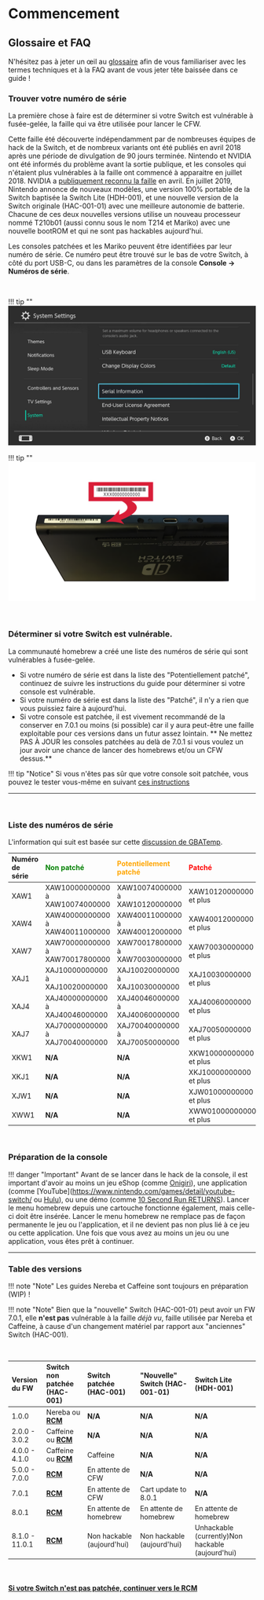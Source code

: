 # Commencement

## Glossaire et FAQ

N'hésitez pas à jeter un œil au [glossaire](../extras/glossary_fr.md) afin de vous familiariser avec les termes techniques et à la FAQ avant de vous jeter tête baissée dans ce guide !


### Trouver votre numéro de série

La première chose à faire est de déterminer si votre Switch est vulnérable à fusée-gelée, la faille qui va être utilisée pour lancer le CFW.

Cette faille été découverte indépendamment par de nombreuses équipes de hack de la Switch, et de nombreux variants ont été publiés en avril 2018 après une période de divulgation de 90 jours terminée. Nintendo et NVIDIA ont été informés du problème avant la sortie publique, et les consoles qui n'étaient plus vulnérables à la faille ont commencé à apparaitre en juillet 2018. NVIDIA a [publiquement reconnu la faille](https://nvidia.custhelp.com/app/answers/detail/a_id/4660/~/security-notice%3A-nvidia-tegra-rcm-vulnerability) en avril. En juillet 2019, Nintendo annonce de nouveaux modèles, une version 100% portable de la Switch baptisée la Switch Lite (HDH-001), et une nouvelle version de la Switch originale (HAC-001-01) avec une meilleure autonomie de batterie. Chacune de ces deux nouvelles versions utilise un nouveau processeur nommé T210b01 (aussi connu sous le nom T214 et Mariko) avec une nouvelle bootROM et qui ne sont pas hackables aujourd'hui.

Les consoles patchées et les Mariko peuvent être identifiées par leur numéro de série. Ce numéro peut être trouvé sur le bas de votre Switch, à côté du port USB-C, ou dans les paramètres de la console **Console -> Numéros de série**.

&nbsp;

!!! tip ""
    ![Visual for System Settings serial location](../user_guide/img/getting_started_serial_location.jpg)

!!! tip ""
    ![Visual for serial location on the bottom of console](../user_guide/img/serial_switch.png)    

&nbsp;

### Déterminer si votre Switch est vulnérable.

La communauté homebrew a créé une liste des numéros de série qui sont vulnérables à fusée-gelée.

- Si votre numéro de série est dans la liste des "Potentiellement patché", continuez de suivre les instructions du guide pour déterminer si votre console est vulnérable.
- Si votre numéro de série est dans la liste des "Patché", il n'y a rien que vous puissiez faire à aujourd'hui.
- Si votre console est patchée, il est vivement recommandé de la conserver en 7.0.1 ou moins (si possible) car il y aura peut-être une faille exploitable pour ces versions dans un futur assez lointain. ** Ne mettez PAS À JOUR les consoles patchées au delà de 7.0.1 si vous voulez un jour avoir une chance de lancer des homebrews et/ou un CFW dessus.**

!!! tip "Notice"
    Si vous n'êtes pas sûr que votre console soit patchée, vous pouvez le tester vous-même en suivant [ces instructions](emummc/sending_payload_fr.md)

-----

&nbsp;

### Liste des numéros de série

L'information qui suit est basée sur cette [discussion de GBATemp](https://gbatemp.net/threads/switch-informations-by-serial-number-read-the-first-post-before-asking-questions.481215/).

|  Numéro de série  | <span style="color:green">Non patché</span> | <span style="color:orange">Potentiellement patché</span> | <span style="color:red">Patché</span> |
| :----|:---------------------------------|:---------------------------------|:----------------------|
| XAW1 | XAW10000000000 à XAW10074000000 | XAW10074000000 à XAW10120000000 | XAW10120000000 et plus |
| XAW4 | XAW40000000000 à XAW40011000000 | XAW40011000000 à XAW40012000000 | XAW40012000000 et plus |
| XAW7 | XAW70000000000 à XAW70017800000 | XAW70017800000 à XAW70030000000 | XAW70030000000 et plus |
| XAJ1 | XAJ10000000000 à XAJ10020000000 | XAJ10020000000 à XAJ10030000000 | XAJ10030000000 et plus |
| XAJ4 | XAJ40000000000 à XAJ40046000000 | XAJ40046000000 à XAJ40060000000 | XAJ40060000000 et plus |
| XAJ7 | XAJ70000000000 à XAJ70040000000 | XAJ70040000000 à XAJ70050000000 | XAJ70050000000 et plus |
| XKW1 | **N/A** | **N/A** | XKW10000000000 et plus |
| XKJ1 | **N/A** | **N/A** | XKJ10000000000 et plus |
| XJW1 | **N/A** | **N/A** | XJW01000000000 et plus |
| XWW1 | **N/A** | **N/A** | XWW01000000000 et plus |


&nbsp;


### Préparation de la console

!!! danger "Important"
    Avant de se lancer dans le hack de la console, il est important d'avoir au moins un jeu eShop (comme [Onigiri](https://www.nintendo.com/games/detail/onigiri-switch/)), une application (comme [YouTube](https://www.nintendo.com/games/detail/youtube-switch/ ou [Hulu](https://www.nintendo.com/games/detail/hulu-switch/)), ou une démo (comme [10 Second Run RETURNS](https://www.nintendo.com/games/detail/10-second-run-returns-switch)). Lancer le menu homebrew depuis une cartouche fonctionne également, mais celle-ci doit être insérée. Lancer le menu homebrew ne remplace pas de façon permanente le jeu ou l'application, et il ne devient pas non plus lié à ce jeu ou cette application. Une fois que vous avez au moins un jeu ou une application, vous êtes prêt à continuer.
&nbsp;

-----

### Table des versions

!!! note "Note"
    Les guides Nereba et Caffeine sont toujours en préparation (WIP) !

!!! note "Note"
    Bien que la "nouvelle" Switch (HAC-001-01) peut avoir un FW 7.0.1, elle **n'est pas** vulnérable à la faille *déjà vu*, faille utilisée par Nereba et Caffeine, à cause d'un changement matériel par rapport aux "anciennes" Switch (HAC-001).

&nbsp;

| Version du FW | Switch non patchée (HAC-001) | Switch patchée (HAC-001) | "Nouvelle" Switch (HAC-001-01)   | Switch Lite (HDH-001)  | 
|:---------------|:-----------------------------------|:---------------------------|:----------------------------|:-----------------------|
| 1.0.0          | Nereba ou [**RCM**](rcm_fr.md)     | **N/A**                    | **N/A**                     | **N/A**                |
| 2.0.0 - 3.0.2  | Caffeine ou [**RCM**](rcm_fr.md)   | **N/A**                    | **N/A**                     | **N/A**                |
| 4.0.0 - 4.1.0  | Caffeine ou [**RCM**](rcm_fr.md)   | Caffeine                   | **N/A**                     | **N/A**                |
| 5.0.0 - 7.0.0  | [**RCM**](rcm_fr.md)               | En attente de CFW          | **N/A**                     | **N/A**                |
| 7.0.1          | [**RCM**](rcm_fr.md)               | En attente de CFW          | Cart update to 8.0.1        | **N/A**                |
| 8.0.1          | [**RCM**](rcm_fr.md)               | En attente de homebrew     | En attente de homebrew      | En attente de homebrew      |
| 8.1.0 - 11.0.1 | [**RCM**](rcm_fr.md)               | Non hackable (aujourd'hui) | Non hackable (aujourd'hui)  | Unhackable (currently)Non hackable (aujourd'hui) |

&nbsp;

#### [Si votre Switch n'est pas patchée, continuer vers le RCM <i class="fa fa-arrow-circle-right fa-lg"></i>](rcm_fr.md)
